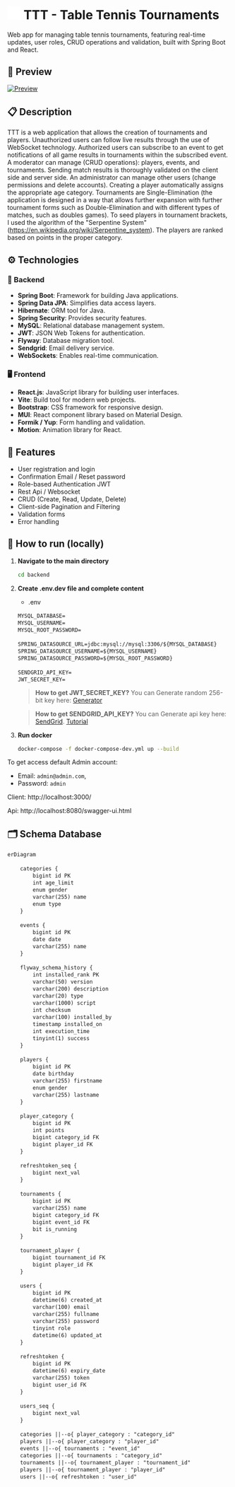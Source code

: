 # <img src="./icon.png" alt="Table Tennis Icon" width="30" /> TTT - Table Tennis Tournaments

Web app for managing table tennis tournaments, featuring real-time updates, user roles, CRUD operations and validation, built with Spring Boot and React.

## 🎥 Preview

[![Preview](https://img.youtube.com/vi/NyZq1Duw8SI/0.jpg)](https://www.youtube.com/watch?v=NyZq1Duw8SI)

## 📋 Description

TTT is a web application that allows the creation of tournaments and players. Unauthorized users can follow live results through the use of WebSocket technology. Authorized users can subscribe to an event to get notifications of all game results in tournaments within the subscribed event. A moderator can manage (CRUD operations): players, events, and tournaments. Sending match results is thoroughly validated on the client side and server side. An administrator can manage other users (change permissions and delete accounts). Creating a player automatically assigns the appropriate age category. Tournaments are Single-Elimination (the application is designed in a way that allows further expansion with further tournament forms such as Double-Elimination and with different types of matches, such as doubles games). To seed players in tournament brackets, I used the algorithm of the "Serpentine System"(https://en.wikipedia.org/wiki/Serpentine_system). The players are ranked based on points in the proper category.


## ⚙️ Technologies


### 🔧 Backend
- **Spring Boot**: Framework for building Java applications.
- **Spring Data JPA**: Simplifies data access layers.
- **Hibernate**: ORM tool for Java.
- **Spring Security**: Provides security features.
- **MySQL**: Relational database management system.
- **JWT**: JSON Web Tokens for authentication.
- **Flyway**: Database migration tool.
- **Sendgrid**: Email delivery service.
- **WebSockets**: Enables real-time communication.

### 🖥️ Frontend
- **React.js**: JavaScript library for building user interfaces.
- **Vite**: Build tool for modern web projects.
- **Bootstrap**: CSS framework for responsive design.
- **MUI**: React component library based on Material Design.
- **Formik / Yup**: Form handling and validation.
- **Motion**: Animation library for React.

## 🌟 Features
- User registration and login
- Confirmation Email / Reset password
- Role-based Authentication JWT
- Rest Api / Websocket
- CRUD (Create, Read, Update, Delete) 
- Client-side Pagination and Filtering
- Validation forms
- Error handling

## 🚀 How to run (locally)


1. **Navigate to the main directory**
    ```bash
    cd backend
    ```

2. **Create .env.dev file and complete content**

   - .env
   
    ```
    MYSQL_DATABASE=
    MYSQL_USERNAME=
    MYSQL_ROOT_PASSWORD=
    
    SPRING_DATASOURCE_URL=jdbc:mysql://mysql:3306/${MYSQL_DATABASE}
    SPRING_DATASOURCE_USERNAME=${MYSQL_USERNAME}
    SPRING_DATASOURCE_PASSWORD=${MYSQL_ROOT_PASSWORD}
    
    SENDGRID_API_KEY=
    JWT_SECRET_KEY=
    ```

  
   >  **How to get JWT_SECRET_KEY?** You can Generate random 256-bit key here: [Generator]( https://generate-random.org/encryption-key-generator?count=1&bytes=32&cipher=aes-256-cbc&string=&password=)
   
   >   **How to get SENDGRID_API_KEY?** You can Generate api key here: [SendGrid](https://sendgrid.com/en-us). [Tutorial](https://www.youtube.com/watch?v=Waty-a586hk)


3. **Run docker**

    ```bash
    docker-compose -f docker-compose-dev.yml up --build
    ```
   
To get access default Admin account:
- Email: `admin@admin.com`, 
- Password: `admin`

Client: http://localhost:3000/

Api: http://localhost:8080/swagger-ui.html


## 🗂️ Schema Database

```mermaid
erDiagram

    categories {
        bigint id PK
        int age_limit
        enum gender
        varchar(255) name
        enum type
    }

    events {
        bigint id PK
        date date
        varchar(255) name
    }

    flyway_schema_history {
        int installed_rank PK
        varchar(50) version
        varchar(200) description
        varchar(20) type
        varchar(1000) script
        int checksum
        varchar(100) installed_by
        timestamp installed_on
        int execution_time
        tinyint(1) success
    }

    players {
        bigint id PK
        date birthday
        varchar(255) firstname
        enum gender
        varchar(255) lastname
    }

    player_category {
        bigint id PK
        int points
        bigint category_id FK
        bigint player_id FK
    }

    refreshtoken_seq {
        bigint next_val
    }

    tournaments {
        bigint id PK
        varchar(255) name
        bigint category_id FK
        bigint event_id FK
        bit is_running
    }

    tournament_player {
        bigint tournament_id FK
        bigint player_id FK
    }

    users {
        bigint id PK
        datetime(6) created_at
        varchar(100) email
        varchar(255) fullname
        varchar(255) password
        tinyint role
        datetime(6) updated_at
    }

    refreshtoken {
        bigint id PK
        datetime(6) expiry_date
        varchar(255) token
        bigint user_id FK
    }

    users_seq {
        bigint next_val
    }

    categories ||--o{ player_category : "category_id"
    players ||--o{ player_category : "player_id"
    events ||--o{ tournaments : "event_id"
    categories ||--o{ tournaments : "category_id"
    tournaments ||--o{ tournament_player : "tournament_id"
    players ||--o{ tournament_player : "player_id"
    users ||--o{ refreshtoken : "user_id"
```


